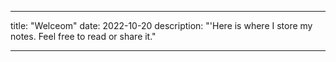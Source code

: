 ---

title: "Welceom"
date: 2022-10-20
description: "'Here is where I store my notes. Feel free to read or share it."

---